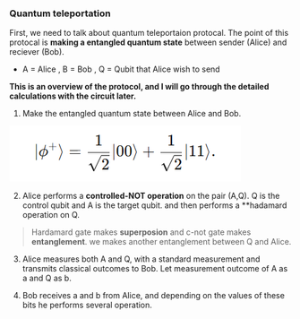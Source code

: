 ### Quantum teleportation

First, we need to talk about quantum teleportaion protocal.
The point of this protocal is **making a entangled quantum state** between 
sender (Alice) and reciever (Bob).

* A = Alice , B = Bob , Q = Qubit that Alice wish to send

**This is an overview of the protocol, and I will go through the detailed calculations with the circuit later.**

1. Make the entangled quantum state between Alice and Bob.

![얽힘상태](img/entangled.png)

2. Alice performs a **controlled-NOT operation** on the pair (A,Q). Q is the control qubit and A is the target qubit. and then performs a **hadamard operation on Q.

> Hardamard gate makes **superposion** and c-not gate makes **entanglement**.
we makes another entanglement between Q and Alice.

3. Alice measures both A and Q, with a standard measurement and transmits classical outcomes to Bob. Let measurement outcome of A as a and Q as b.

4. Bob receives a and b from Alice, and depending on the values of these bits he performs several operation.



